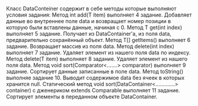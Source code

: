 Класс DataConteiner содержит в себе методы которые выполняют условия задания:
Метод int add(T item) выполняет 4 задание. Добавляет данные во внутреннее поле data и возвращает номер позиции в которую были вставлены данные, начиная с 0.
Метод T get(int index) выполняет 5 задание. Получает из DataContainer'а, из поля data, предварительно сохранённый объект.
Метод T[] getItems() выполняет 6 задание. Возвращает массив из поля data.
Метод delete(int index) выполняет 7 задание. Удаляет элемент из нашего поля data по индексу.
Метод delete(T item) выполняет 8 задание. Удаляет элемент из нашего поля data.
Метод void sort(Comparator<.......> comparator) выполняет 9 задание. Сортирует данные записанные в поле data.
Метод toString() выполняе задание 10. Выводит содержимое data без ячеек в которых хранится null.
Статический метод void sort(DataContainer<.............> container) с дженериком extends Comparable выполняет 11 задание. Сортирует элементы в переданном объекте DataContainer.
